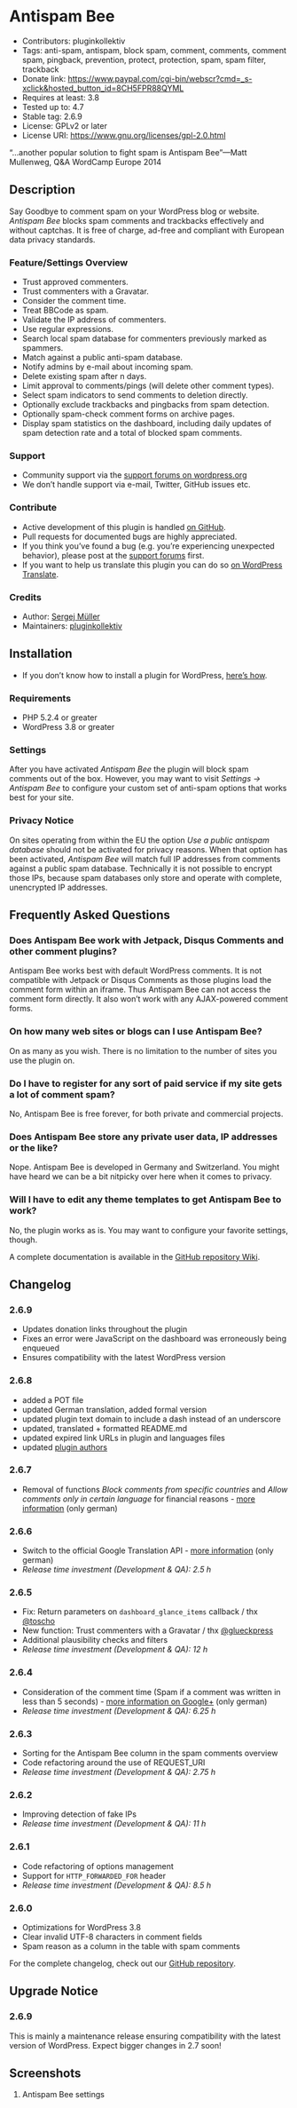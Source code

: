 # Antispam Bee #
* Contributors:      pluginkollektiv
* Tags:              anti-spam, antispam, block spam, comment, comments, comment spam, pingback, prevention, protect, protection, spam, spam filter, trackback
* Donate link:       https://www.paypal.com/cgi-bin/webscr?cmd=_s-xclick&hosted_button_id=8CH5FPR88QYML
* Requires at least: 3.8
* Tested up to:      4.7
* Stable tag:        2.6.9
* License:           GPLv2 or later
* License URI:       https://www.gnu.org/licenses/gpl-2.0.html

“…another popular solution to fight spam is Antispam Bee”—Matt Mullenweg, Q&A WordCamp Europe 2014

## Description ##
Say Goodbye to comment spam on your WordPress blog or website. *Antispam Bee* blocks spam comments and trackbacks effectively and without captchas. It is free of charge, ad-free and compliant with European data privacy standards.

### Feature/Settings Overview ###
* Trust approved commenters.
* Trust commenters with a Gravatar.
* Consider the comment time.
* Treat BBCode as spam.
* Validate the IP address of commenters.
* Use regular expressions.
* Search local spam database for commenters previously marked as spammers.
* Match against a public anti-spam database.
* Notify admins by e-mail about incoming spam.
* Delete existing spam after n days.
* Limit approval to comments/pings (will delete other comment types).
* Select spam indicators to send comments to deletion directly.
* Optionally exclude trackbacks and pingbacks from spam detection.
* Optionally spam-check comment forms on archive pages.
* Display spam statistics on the dashboard, including daily updates of spam detection rate and a total of blocked spam comments.

### Support ###
* Community support via the [support forums on wordpress.org](https://wordpress.org/support/plugin/antispam-bee)
* We don’t handle support via e-mail, Twitter, GitHub issues etc.

### Contribute ###
* Active development of this plugin is handled [on GitHub](https://github.com/pluginkollektiv/antispam-bee).
* Pull requests for documented bugs are highly appreciated.
* If you think you’ve found a bug (e.g. you’re experiencing unexpected behavior), please post at the [support forums](https://wordpress.org/support/plugin/antispam-bee) first.
* If you want to help us translate this plugin you can do so [on WordPress Translate](https://translate.wordpress.org/projects/wp-plugins/antispam-bee).

### Credits ###
* Author: [Sergej Müller](https://sergejmueller.github.io/)
* Maintainers: [pluginkollektiv](http://pluginkollektiv.org)

## Installation ##
* If you don’t know how to install a plugin for WordPress, [here’s how](http://codex.wordpress.org/Managing_Plugins#Installing_Plugins).

### Requirements ###
* PHP 5.2.4 or greater
* WordPress 3.8 or greater

### Settings ###
After you have activated *Antispam Bee* the plugin will block spam comments out of the box. However, you may want to visit *Settings → Antispam Bee* to configure your custom set of anti-spam options that works best for your site.

### Privacy Notice ###
On sites operating from within the EU the option *Use a public antispam database* should not be activated for privacy reasons. When that option has been activated, *Antispam Bee* will match full IP addresses from comments against a public spam database. Technically it is not possible to encrypt those IPs, because spam databases only store and operate with complete, unencrypted IP addresses.

## Frequently Asked Questions ##

### Does Antispam Bee work with Jetpack, Disqus Comments and other comment plugins? ###
Antispam Bee works best with default WordPress comments. It is not compatible with Jetpack or Disqus Comments as those plugins load the comment form within an iframe. Thus Antispam Bee can not access the comment form directly.
It also won’t work with any AJAX-powered comment forms.

### On how many web sites or blogs can I use Antispam Bee? ###
On as many as you wish. There is no limitation to the number of sites you use the plugin on.

### Do I have to register for any sort of paid service if my site gets a lot of comment spam? ###
No, Antispam Bee is free forever, for both private and commercial projects.

### Does Antispam Bee store any private user data, IP addresses or the like? ###
Nope. Antispam Bee is developed in Germany and Switzerland. You might have heard we can be a bit nitpicky over here when it comes to privacy.

### Will I have to edit any theme templates to get Antispam Bee to work? ###
No, the plugin works as is. You may want to configure your favorite settings, though.

A complete documentation is available in the [GitHub repository Wiki](https://github.com/pluginkollektiv/antispam-bee/wiki).

## Changelog ##

### 2.6.9 ###
   * Updates donation links throughout the plugin
   * Fixes an error were JavaScript on the dashboard was erroneously being enqueued
   * Ensures compatibility with the latest WordPress version

### 2.6.8 ###
   * added a POT file
   * updated German translation, added formal version
   * updated plugin text domain to include a dash instead of an underscore
   * updated, translated + formatted README.md
   * updated expired link URLs in plugin and languages files
   * updated [plugin authors](https://gist.github.com/glueckpress/f058c0ab973d45a72720)

### 2.6.7 ###
   * Removal of functions *Block comments from specific countries* and *Allow comments only in certain language* for financial reasons - [more information](https://plus.google.com/u/0/+SergejMüller/posts/ZyquhoYjUyF) (only german)

### 2.6.6 ###
   * Switch to the official Google Translation API - [more information](https://plus.google.com/u/0/+SergejMüller/posts/ZyquhoYjUyF) (only german)
   * *Release time investment (Development & QA): 2.5 h*

### 2.6.5 ###
   * Fix: Return parameters on `dashboard_glance_items` callback / thx [@toscho](https://twitter.com/toscho)
   * New function: Trust commenters with a Gravatar / thx [@glueckpress](https://twitter.com/glueckpress)
   * Additional plausibility checks and filters
   * *Release time investment (Development & QA): 12 h*

### 2.6.4 ###
   * Consideration of the comment time (Spam if a comment was written in less than 5 seconds) - [more information on Google+](https://plus.google.com/+SergejMüller/posts/73EbP6F1BgC) (only german)
   * *Release time investment (Development & QA): 6.25 h*

### 2.6.3 ###
   * Sorting for the Antispam Bee column in the spam comments overview
   * Code refactoring around the use of REQUEST_URI
   * *Release time investment (Development & QA): 2.75 h*

### 2.6.2 ###
   * Improving detection of fake IPs
   * *Release time investment (Development & QA): 11 h*

### 2.6.1 ###
   * Code refactoring of options management
   * Support for `HTTP_FORWARDED_FOR` header
   * *Release time investment (Development & QA): 8.5 h*

### 2.6.0 ###
   * Optimizations for WordPress 3.8
   * Clear invalid UTF-8 characters in comment fields
   * Spam reason as a column in the table with spam comments

For the complete changelog, check out our [GitHub repository](https://github.com/pluginkollektiv/antispam-bee).

## Upgrade Notice ##

### 2.6.9 ###

This is mainly a maintenance release ensuring compatibility with the latest version of WordPress. Expect bigger changes in 2.7 soon!

## Screenshots ##
1. Antispam Bee settings

